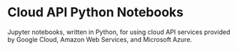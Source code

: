 # Cloud API Python Notebooks
Jupyter notebooks, written in Python, for using cloud API services provided by Google Cloud, Amazon Web Services, and Microsoft Azure.
